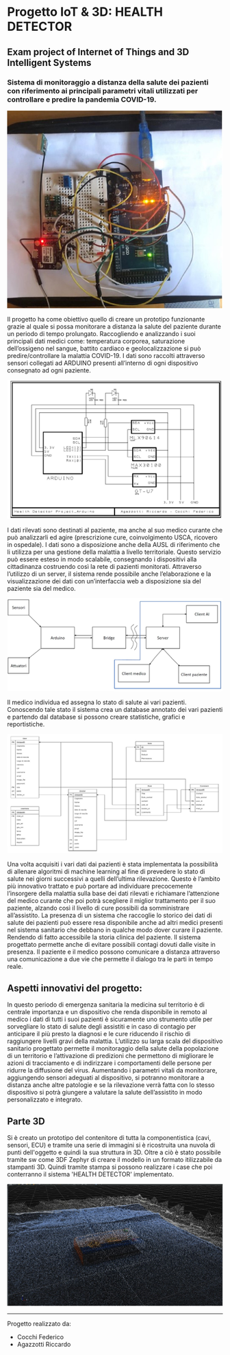 # Progetto IoT & 3D: HEALTH DETECTOR
## Exam project of Internet of Things and 3D Intelligent Systems
### Sistema di monitoraggio a distanza della salute dei pazienti con riferimento ai principali parametri vitali utilizzati per controllare e predire la pandemia COVID-19.


![](/images/oggetto.jpg)


Il progetto ha come obiettivo quello di creare un prototipo funzionante grazie al quale si possa monitorare a distanza la salute del paziente durante un periodo di tempo prolungato. 
Raccogliendo e analizzando i suoi principali dati medici come: temperatura corporea, saturazione dell’ossigeno nel sangue, battito cardiaco e geolocalizzazione si può predire/controllare la malattia COVID-19.
I dati sono raccolti attraverso sensori collegati ad ARDUINO presenti all’interno di ogni dispositivo consegnato ad ogni paziente.


![](/images/hw%20connections.jpg)

 
I dati rilevati sono destinati al paziente, ma anche al suo medico curante che può analizzarli ed agire (prescrizione cure, coinvolgimento USCA, ricovero in ospedale). I dati sono a disposizione anche della AUSL di riferimento che li utilizza per una gestione della malattia a livello territoriale. 
Questo servizio può essere esteso in modo scalabile, consegnando i dispositivi alla cittadinanza costruendo così la rete di pazienti monitorati. 
Attraverso l’utilizzo di un server, il sistema rende possibile anche l’elaborazione e la visualizzazione dei dati con un’interfaccia web a disposizione sia del paziente sia del medico. 


![](/images/architettura.jpg)


Il medico individua ed assegna lo stato di salute ai vari pazienti. Conoscendo tale stato il sistema crea un database annotato dei vari pazienti e partendo dal database si possono creare statistiche, grafici e reportistiche. 


![](/images/DB%20relazionale%20struttura.jpg)


Una volta acquisiti i vari dati dai pazienti è stata implementata la possibilità di allenare algoritmi di machine learning al fine di prevedere lo stato di salute nei giorni successivi a quelli dell’ultima rilevazione. Questo è l’ambito più innovativo trattato e può portare ad individuare precocemente l’insorgere della malattia sulla base dei dati rilevati e richiamare l’attenzione del medico curante che poi potrà scegliere il miglior trattamento per il suo paziente, alzando così il livello di cure	possibili da somministrare all’assistito.
La presenza di un sistema che raccoglie lo storico dei dati di salute dei pazienti può essere resa disponibile anche ad altri medici presenti nel sistema sanitario che debbano in qualche modo dover curare il paziente. Rendendo di fatto accessibile la storia clinica del paziente.
Il sistema progettato permette anche di evitare possibili contagi dovuti dalle visite in presenza. Il paziente e il medico possono comunicare a distanza attraverso una comunicazione a due vie che permette il dialogo tra le parti in tempo reale. 
 
## Aspetti innovativi del progetto: 
In questo periodo di emergenza sanitaria la medicina sul territorio è di centrale importanza e un dispositivo che renda disponibile in remoto al medico i dati di tutti i suoi pazienti è sicuramente uno strumento utile per sorvegliare lo stato di salute degli assistiti e in caso di contagio per anticipare il più presto la diagnosi e le cure riducendo il rischio di raggiungere livelli gravi della malattia. 
L’utilizzo su larga scala del dispositivo sanitario progettato permette il monitoraggio della salute della popolazione di un territorio e l’attivazione di predizioni che permettono di migliorare le azioni di tracciamento e di indirizzare i comportamenti delle persone per ridurre la diffusione del virus. 
Aumentando i parametri vitali da monitorare, aggiungendo sensori adeguati al dispositivo, si potranno monitorare a distanza anche altre patologie e se la rilevazione verrà fatta con lo stesso dispositivo si potrà giungere a valutare la salute dell’assistito in modo personalizzato e integrato.


## Parte 3D
Si è creato un prototipo del contenitore di tutta la componentistica (cavi, sensori, ECU) e tramite una serie di immagini si è ricostruita una nuvola di punti dell'oggetto e quindi la sua struttura in 3D. Oltre a ciò è stato possibile tramite sw come 3DF Zephyr di creare il modello in un formato itilizzabile da stampanti 3D.
Quindi tramite stampa si possono realizzare i case che poi conterranno il sistema 'HEALTH DETECTOR' implementato.


![](/images/nuvola%20di%20punti.jpg)


---
Progetto realizzato da:
- Cocchi Federico
- Agazzotti Riccardo
